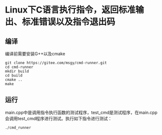 # Linux下C语言执行指令，返回标准输出、标准错误以及指令退出码
## 编译
编译前需要安装G++以及cmake

```shell script
git clone https://gitee.com/msgy/cmd-runner.git
cd cmd-runner
mkdir build
cd build
cmake ..
make
```
## 运行
main.cpp中是调用指令执行函数的测试程序，test_cmd是测试程序，在main.cpp会调用test_cmd程序进行测试。执行如下指令进行测试：
```shell script
./cmd_runner
```